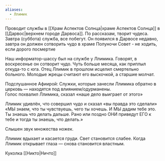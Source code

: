 ```yaml
---
aliases:
  - Ллимик
---
```

Проводит службы в [[Храм Аспектов Солнца|храме Аспектов Солнца]] в [[Дарвос|верхнем городе Дарвоса]]. 
По рассказам, творит чудеса. 
Завтра (суббота) служба, все побегут.
Он появился в Дарвосе недавно, завтра он должен сотворить чудо в храме Полуночи
Совет - не ходить, если дорого посмертие

Наш информатор-шассу был на службе у Ллимика. Говорят, в воскресенье он сотворит чудо. Чуть больше месяца, как приплыл откуда-то с юга. 
Отец Ллимик в прошлом исцелил смертельно больного. Молодые жрецы считают его выскочкой, а старшие молчат. 

Подслушанное Афиирой: 
Служки, которые занесли Ллимика обратно в церковь — находятся под влиянием/одурманены.  
Голос похвалил Ллимика, сказал «наше дело выиграет от этого»

Ллимик удивлён, что совершил чудо и сказал «вы правда это сделали»  
«МЫ знаем, что ты чувствуешь, чего ты хочешь. И МЫ дадим тебе это. Ты знаешь что делать дальше. Рано или поздно ОНИ приведут ЕГО к тебе и тогда ты знаешь, что делать.»

Слышен звук множества ножек. 

Ллимик вдыхает и касается груди. Свет становится слабее. Когда Ллимик открывает глаза — снова становится властным.

Куколка [[Никто|Ничто]]